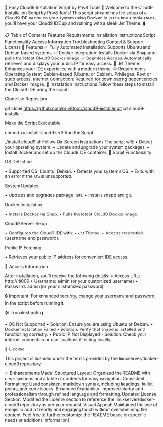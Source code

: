 🚀 Easy Cloud9 Installation Script by Priv8 Tools 🌟
Welcome to the Cloud9 Installation Script by Priv8 Tools! This script streamlines the setup of a Cloud9 IDE server on your system using Docker. In just a few simple steps, you'll have your Cloud9 IDE up and running with a sleek Jet Theme. 🖥️

📋 Table of Contents
Features
Requirements
Installation Instructions
Script Functionality
Access Information
Troubleshooting
Contact & Support
License
🎯 Features
✅ Fully Automated Installation: Supports Ubuntu and Debian-based systems.
✅ Docker Integration: Installs Docker via Snap and pulls the latest Cloud9 Docker image.
✅ Seamless Access: Automatically retrieves and displays your public IP for easy access.
🌟 Jet Theme: Enhances your IDE experience with a modern theme.
⚙️ Requirements
Operating System: Debian-based (Ubuntu or Debian).
Privileges: Root or sudo access.
Internet Connection: Required for downloading dependencies and Docker images.
📖 Installation Instructions
Follow these steps to install the Cloud9 IDE using the script:

Clone the Repository

git clone https://github.com/priv8tools/cloud9-installer.git
cd cloud9-installer

Make the Script Executable

 chmod +x install-cloud9.sh
3.Run the Script

./install-cloud9.sh
Follow On-Screen Instructions The script will: • Detect your operating system. • Update and upgrade your system packages. • Install Docker and set up the Cloud9 IDE container.
🔧 Script Functionality

OS Detection

• Supported OS: Ubuntu, Debian. • Detects your system’s OS. • Exits with an error if the OS is unsupported.

System Updates

• Updates and upgrades package lists. • Installs snapd and git.

Docker Installation

• Installs Docker via Snap. • Pulls the latest Cloud9 Docker image.

Cloud9 Server Setup

• Configures the Cloud9 IDE with: • Jet Theme. • Access credentials (username and password).

Public IP Fetching

• Retrieves your public IP address for convenient IDE access.

🌟 Access Information

After installation, you’ll receive the following details: • Access URL: http://:8000 • Username: admin (or your customized username) • Password: admin (or your customized password)

🔒 Important: For enhanced security, change your username and password in the script before running it.

🛠️ Troubleshooting

•	OS Not Supported
•	Solution: Ensure you are using Ubuntu or Debian.
•	Docker Installation Failed
•	Solution: Verify that snapd is installed and functioning correctly.
•	Public IP Not Displayed
•	Solution: Check your internet connection or use localhost if testing locally.

📄 License

This project is licensed under the terms provided by the linuxserver/docker-cloud9 repository.

✨ Enhancements Made:
Structured Layout: Organized the README with clear sections and a table of contents for easy navigation.
Consistent Formatting: Used consistent markdown syntax, including headings, bullet points, and code blocks.
Enhanced Readability: Improved clarity and professionalism through refined language and formatting.
Updated License Section: Modified the License section to reference the linuxserver/docker-cloud9 repository as per your request.
Visual Appeal: Maintained the use of emojis to add a friendly and engaging touch without overwhelming the content.
Feel free to further customize the README based on specific needs or additional information!

